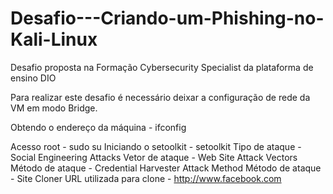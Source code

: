 # Desafio---Criando-um-Phishing-no-Kali-Linux
Desafio proposta na Formação Cybersecurity Specialist da plataforma de ensino DIO

Para realizar este desafio é necessário deixar a configuração de rede da VM em modo Bridge.

Obtendo o endereço da máquina - ifconfig

Acesso root - sudo su
Iniciando o setoolkit - setoolkit
Tipo de ataque - Social Engineering Attacks
Vetor de ataque - Web Site Attack Vectors
Método de ataque - Credential Harvester Attack Method 
Método de ataque - Site Cloner
URL utilizada para clone - http://www.facebook.com

